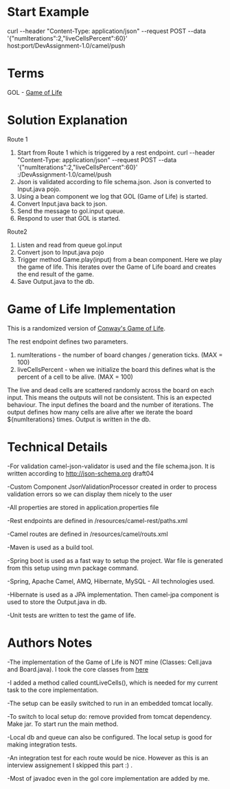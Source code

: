 # Start Example

curl  --header "Content-Type: application/json" --request POST --data '{"numIterations":2,"liveCellsPercent":60}' \
 host:port/DevAssignment-1.0/camel/push
 
# Terms

GOL - [Game of Life](https://en.wikipedia.org/wiki/Conway%27s_Game_of_Life)

# Solution Explanation

Route 1
1. Start from Route 1 which is triggered by a rest endpoint.
curl  --header "Content-Type: application/json" --request POST --data '{"numIterations":2,"liveCellsPercent":60}' \
 <host>:<port>/DevAssignment-1.0/camel/push
2. Json is validated according to file schema.json. Json is converted to Input.java pojo.
3. Using a bean component we log that GOL (Game of Life) is started.
4. Convert Input.java back to json.
5. Send the message to gol.input queue.
6. Respond to user that GOL is started.

Route2
1. Listen and read from queue gol.input
2. Convert json to Input.java pojo
3. Trigger method Game.play(input) from a bean component. Here we play the game of life. 
   This iterates over the Game of Life board and creates the end result of the game.
4. Save Output.java to the db.

# Game of Life Implementation

This is a randomized version of [Conway's Game of Life](https://en.wikipedia.org/wiki/Conway%27s_Game_of_Life).

The rest endpoint defines two parameters.
1. numIterations - the number of board changes / generation ticks. (MAX = 100)
2. liveCellsPercent - when we initialize the board this defines what is the percent of a cell to be alive. (MAX = 100)

The live and dead cells are scattered randomly across the board on each input. This means the outputs will not be consistent.
This is an expected behaviour.
The input defines the board and the number of iterations.
The output defines how many cells are alive after we iterate the board ${numIterations} times. Output is written in the db.

# Technical Details

-For validation camel-json-validator is used and the file schema.json. It is written according to http://json-schema.org  draft04

-Custom Component JsonValidationProcessor created in order to process validation errors so we can display them nicely to the user

-All properties are stored in application.properties file

-Rest endpoints are defined in /resources/camel-rest/paths.xml

-Camel routes are defined in /resources/camel/routs.xml

-Maven is used as a build tool.

-Spring boot is used as a fast way to setup the project. War file is generated from this setup using mvn package command.

-Spring, Apache Camel, AMQ, Hibernate, MySQL - All technologies used.

-Hibernate is used as a JPA implementation. Then camel-jpa component is used to store the Output.java in db.

-Unit tests are written to test the game of life.


# Authors Notes

-The implementation of the Game of Life is NOT mine (Classes: Cell.java and Board.java). I took the core classes from [here](https://github.com/inoryy/game-of-life-java/tree/master/src/main/java/gof/core)

-I added a method called countLiveCells(), which is needed for my current task to the core implementation.

-The setup can be easily switched to run in an embedded tomcat locally.

-To switch to local setup do: remove <scope>provided</scope> from tomcat dependency. Make <packaging>jar</packaging>. To start run the main method.

-Local db and queue can also be configured. The local setup is good for making integration tests.

-An integration test for each route would be nice. However as this is an interview assignement I skipped this part :) .

-Most of javadoc even in the gol core implementation are added by me.





